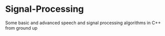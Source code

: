 # Signal-Processing
Some basic and advanced speech and signal processing algorithms in C++ from ground up
